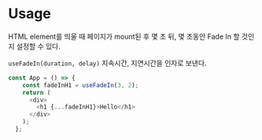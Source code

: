 # Usage
HTML element를 띄울 때 페이지가 mount된 후 몇 초 뒤, 몇 초동안 Fade In 할 것인지 설정할 수 있다.

`useFadeIn(duration, delay)`
지속시간, 지연시간을 인자로 보낸다.

```javascript
const App = () => {
    const fadeInH1 = useFadeIn(3, 2);
    return (
      <div>
        <h1 {...fadeInH1}>Hello</h1>
      </div>
    );
  };
```